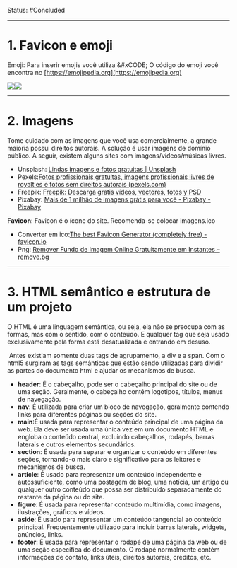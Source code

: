 Status: #Concluded 

---
# **1. Favicon e emoji**

Emoji: Para inserir emojis você utiliza &#xCODE; O código do emoji você encontra no [https://emojipedia.org](https://emojipedia.org)

![](https://lh7-rt.googleusercontent.com/docsz/AD_4nXfjIKoibxtw5TGTAHW2TPgCc7vsN0KnzvDOlmtWNJXi3Z8uXiS0HF7faSqfu_qi6_rLextDFS3PWr3ULYLD_pkYfWD981OoDWJdlFQieBSp4aN92VBkv7sNDUgXdKRpGOfux1a9?key=VYJVAqKhTdZyHt8enJbiwA)![](https://lh7-rt.googleusercontent.com/docsz/AD_4nXf-UCv_AuDCK46ytyBBVWXdQ-I8iope9rNmiXu8LNY2yOTOWWu8t58f3FtL_vm4Uf8FSCkZLBOIiTpymVg8B0a4Yl_YUupZYRxyz4geS0Wbo_JXEpMaqz7d1Fiwx-1SWkPkWD2exA?key=VYJVAqKhTdZyHt8enJbiwA)

---
# 2. Imagens

 Tome cuidado com as imagens que você usa comercialmente, a grande maioria possui direitos autorais. A solução é usar imagens de domínio público. A seguir, existem alguns sites com imagens/vídeos/músicas livres.

- Unsplash: [Lindas imagens e fotos gratuitas | Unsplash](https://unsplash.com/pt-br)
- Pexels:[Fotos profissionais gratuitas, imagens profissionais livres de royalties e fotos sem direitos autorais (pexels.com)](https://www.pexels.com/pt-br/)
- Freepik: [Freepik: Descarga gratis vídeos, vectores, fotos y PSD](https://www.freepik.es/)
- Pixabay: [Mais de 1 milhão de imagens grátis para você - Pixabay - Pixabay](https://pixabay.com/pt/)
  
**Favicon**: Favicon é o ícone do site. Recomenda-se colocar imagens.ico
- Converter em ico:[The best Favicon Generator (completely free) - favicon.io](https://favicon.io/) 
- Png: [Remover Fundo de Imagem Online Gratuitamente em Instantes – remove.bg](https://www.remove.bg/pt-br)

___
# 3. HTML semântico e estrutura de um projeto

 O HTML é uma linguagem semântica, ou seja, ela não se preocupa com as formas, mas com o sentido, com o conteúdo. E qualquer tag que seja usado exclusivamente pela forma está desatualizada e entrando em desuso.

 Antes existiam somente duas tags de agrupamento, a div e a span. Com o html5 surgiram as tags semânticas que estão sendo utilizadas para dividir as partes do documento html e ajudar os mecanismos de busca.

- **header**: É o cabeçalho, pode ser o cabeçalho principal do site ou de uma seção. Geralmente, o cabeçalho contém logotipos, títulos, menus de navegação.
- **nav**: É utilizada para criar um bloco de navegação, geralmente contendo links para diferentes páginas ou seções do site.
- **main**:É usada para representar o conteúdo principal de uma página da web. Ela deve ser usada uma única vez em um documento HTML e engloba o conteúdo central, excluindo cabeçalhos, rodapés, barras laterais e outros elementos secundários.
- **section**: É usada para separar e organizar o conteúdo em diferentes seções, tornando-o mais claro e significativo para os leitores e mecanismos de busca.
- **article**: É usado para representar um conteúdo independente e autossuficiente, como uma postagem de blog, uma notícia, um artigo ou qualquer outro conteúdo que possa ser distribuído separadamente do restante da página ou do site.
- **figure**: É usada para representar conteúdo multimídia, como imagens, ilustrações, gráficos e vídeos.
- **aside**: É usado para representar um conteúdo tangencial ao conteúdo principal. Frequentemente utilizado para incluir barras laterais, widgets, anúncios, links.
- **footer**: É usada para representar o rodapé de uma página da web ou de uma seção específica do documento. O rodapé normalmente contém informações de contato, links úteis, direitos autorais, créditos, etc.

  